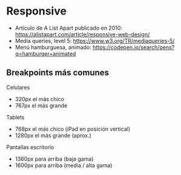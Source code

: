 # Responsive

* Artículo de A List Apart publicado en 2010: https://alistapart.com/article/responsive-web-design/
* Media queries, level 5: https://www.w3.org/TR/mediaqueries-5/
* Menú hamburguesa, animado: https://codepen.io/search/pens?q=hamburger+animated

## Breakpoints más comunes

Celulares
* 320px el más chico
* 767px el más grande

Tablets
* 768px el más chico (iPad en posición vertical)
* 1280px el más grande (aprox.)

Pantallas escritorio
* 1360px para arriba (baja gama)
* 1600px para arriba (media / alta gama)
